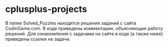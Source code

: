 # cplusplus-projects
В папке Solved_Puzzles находятся решения заданий с сайта CodinGame.com. В коде приведены комментарии, объясняющие работу решений. Для ознакомления с задачами на сайте в коде (а также ниже) приведены ссылки на задачи.
